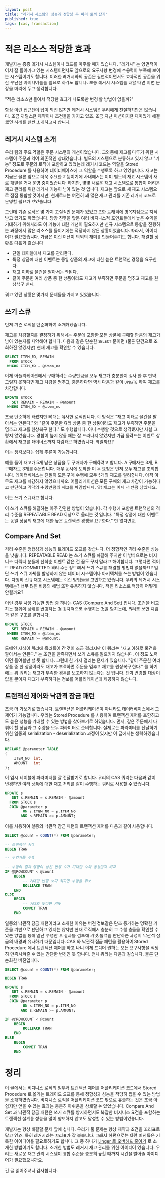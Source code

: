```yaml
---
layout: post
title: "레거시 시스템의 성능과 정합성 두 마리 토끼 잡기"
published: true
tags: [cas, transaction]
---
```


# 적은 리소스 적당한 효과

개발자는 종종 레거시 시스템이나 코드를 마주할 때가 있습니다. "레거시" 는 양면적이어서 잘 돌아가고 있는 시스템이면서도 앞으로의 요구사항 변경에 수용력이 부족해 보이는 시스템이기도 합니다. 이러한 레거시와의 공존은 필연적이면서도 효과적인 공존을 위한 부단한 아이디어들을 필요로 하기도 합니다.
보통 레거시 시스템을 대할 때면 이런 문장을 머리에 두고 생각합니다.

"적은 리소스만 들여서 적당한 효과가 나도록만 변경 할 방법이 없을까?"

<!-- more -->

항상 이런 접근만이 답이 되진 않지만 레거시 시스템은 우리에게 친절하지만은 않습니다. 조금 까탈스런 제약이나 조건들을 가지고 있죠. 조금 지난 미션이지만 재미있게 해결했던 사례를 한번 소개하고자 합니다.


## 레거시 시스템 소개 

우리 팀의 주요 역할은 주문 시스템의 개선이었습니다. 그와중에 재고를 다루기 위한 시스템이 주문과 엮여 의존적인 상태였습니다. 별도의 시스템으로 분류하고 있지 않고 "기능" 정도로 주문의 로직에 포함하고 있었는데 레거시 코드는 역할을 Stored Procedure 를 사용하여 데이터베이스에 그 역할을 수행토록 하고 있었습니다.
재고는 지금은 물론 앞으로 더욱 주요한 기능이기에 사내에서는 이미 별도의 재고 시스템이 새로 개발을 거쳐 운영 중이었습니다. 하지만, 몇몇 새로운 재고 시스템으로 통합이 어려운 재고 관리를 위한 레거시 기능이 남아 있는 것 입니다.
재고는 앞으로 새 재고 시스템으로 점점 통합할 것이지만, 현재로써는 여전히 꽤 많은 재고 관리를 기존 레거시 코드로 운영할 필요가 있었습니다.

그런데 기존 로직은 몇 가지 고질적인 문제가 있었고 또한 트래픽에 병목지점으로 지적받고 있기도 하였습니다. 당장 진행을 앞둔 여러 비지니스적 포인트들에서 높은 수익을 기대하기 위해서라도 이 기능에 대한 개선이 필요하지만 신규 시스템으로 통합을 진행하는 과정에서 많은 리소스를 들이기에는 적당하지 않은 상황이었습니다.
따라서, 아이디어가 필요했습니다. 가끔은 이런 미션이 의외의 재미를 만들어주기도 합니다. 해결할 상황은 다음과 같습니다.

- 단일 테이블에서 재고를 관리한다.
- 특정 상품에 대한 이벤트는 동일 상품의 재고에 대한 높은 트랜잭션 경쟁을 요구한다.
- 재고 이하로 물건을 팔아서는 안된다.
- 같이 주문한 여러 상품 중 한 상품이라도 재고가 부족하면 주문을 멈추고 재고를 원상복구 한다.

겪고 있던 상황은 몇가지 문제들을 가지고 있었습니다.

## 쓰기 스큐

먼저 기존 로직을 단순화하여 소개하겠습니다.

재고를 차감할지를 결정하기 위해서는 주문에 포함한 모든 상품에 구매할 만큼의 재고가 남아 있는지를 파악해야 합니다. 다음과 같은 단순한 `SELECT` 문이면 (물론 단건으로 조회하진 않겠지만) 현재 재고를 확인할 수 있습니다.

```sql
SELECT ITEM_NO, REMAIN
  FROM STOCK
 WHERE ITEM_NO = @item_no
```

이제 어플리케이션에서 구매하려는 수량만큼을 모두 재고가 충분한지 검사 한 후 만약 그렇지 못하다면 재고 차감을 멈추고, 충분하다면 역시 다음과 같이 `UPDATE` 하여 재고를 차감합니다.

```sql
UPDATE STOCK
   SET REMAIN = REMAIN - @amount
 WHERE ITEM_NO = @item_no
```

조금 단순하게 바꿨지만 뼈대는 유사한 로직입니다. 이 방식은 "재고 이하로 물건을 팔아서는 안된다." 와 "같이 주문한 여러 상품 중 한 상품이라도 재고가 부족하면 주문을 멈추고 재고를 원상복구 한다." 도 수행합니다.
아니 수행할 것으로 생각했지만 사실 그렇지 않았습니다. 경합이 높지 않을 때는 잘 드러나지 않았지만 가끔 몰려드는 이벤트 상황에서 재고를 마이너스까지 차감하곤 하였습니다. 왜일까요?

이는 생각보다는 쉽게 추론이 가능합니다.

예를 들어 재고가 5개 남은 상품을 두 구매자가 구매하려고 합니다. A 구매자는 3개, B 구매자도 3개를 주문합니다. 매우 동시에 도착한 이 두 요청은 먼저 모두 재고를 조회합니다. 데이터베이스는 친절히 모든 구매 수행에 모두 5개의 재고를 알려줍니다. 아직 아무도 재고를 차감하지 않았으니까요.
어플리케이션은 모든 구매의 재고 차감이 가능하다고 판단하고 각각의 수량만큼의 재고를 차감합니다. 앗! 재고는 이제 -1 만큼 남았네요. 

이는 쓰기 스큐라고 합니다.

이 쓰기 스큐를 해결하는 아주 간편한 방법이 있습니다. 각 수행에 포함한 트랜잭션의 격리 수준을 REPEATABLE READ 이상으로 올리는 것 입니다. "특정 상품에 대한 이벤트는 동일 상품의 재고에 대한 높은 트랜잭션 경쟁을 요구한다." 만 없다면요.

## Compare And Set

격리 수준은 정합성과 성능의 트레이드 오프를 갖습니다. 더 정합적인 격리 수준은 성능을 낮춥니다. REPEATABLE READ 는 쓰기 스큐를 해결해 주지만 이 방식으로는 비지니스 디렉터 분들께 선착순 이벤트 같은 건 꿈도 꾸지 말라고 해야합니다.
그렇다면 적어도 READ COMMITTED 격리 수준 정도에서 쓰기 스큐를 해결할 방법이 없을까요? 일단 쓰기 스큐 자체를 발생하지 않는 데이터 시스템이나 아키텍쳐를 쓰는 방법이 있습니다. 다행히 신규 재고 시스템에는 이런 방법들을 고민하고 있습니다.
우리의 레거시 시스템에는? 너무 많은 비용의 해법 또한 유용하지 않습니다. 적은 리소스로 적당히 어떻게 안될까요?

이런 경우 사용 가능한 방법 중 하나는 CAS (Compare And Set) 입니다. 조건을 비교하는 행위와 상태를 변경하는 걸 원자적으로 수행하는 것을 말하는데, 쿼리로 보면 다음과 같은 구조를 말합니다.

```sql
UPDATE STOCK
   SET REMAIN = REMAIN - @amount
 WHERE ITEM_NO = @item_no
   AND REMAIN >= @amount;
```

도메인 지식이 쿼리에 흘러들어 간 것이 조금 걸리지만 이 쿼리는 "재고 이하로 물건을 팔아서는 안된다." 는 조건을 만족하면서 쓰기 스큐를 일으키지 않습니다. 이 정도 노력이면 들여볼만 할 듯 합니다.
그런데 한 가지 걸리는 문제가 있습니다. "같이 주문한 여러 상품 중 한 상품이라도 재고가 부족하면 주문을 멈추고 재고를 원상복구 한다." 를 하기에는 위 쿼리는 재고가 부족한 경우를 보고하지 않는다는 것 입니다.
단지 변경할 대상이 없을 뿐이지 재고가 부족하다는 정보를 어플리케이션에 제공하지 않습니다.

## 트랜잭션 제어와 낙관적 잠금 패턴

조금 더 가보기로 했습니다. 트랜잭션은 어플리케이션이 아니라도 데이터베이스에서 그 제어가 가능합니다. 우리는 Stored Procedure 를 사용하여 트랜잭션 제어를 포함하고도 높은 성능을 기대할 수 있는 방법을 찾아보기로 하였습니다. 
먼저, 같은 주문에서 다뤄야 할 상품과 그 수량을 모두 파라미터로 준비합니다. 실제로는 파라미터를 전달하기 위한 일종의 serialization - deserialization 과정이 있지만 이 글에서는 생략하겠습니다.

```sql
DECLARE @parameter TABLE
(
    ITEM_NO  int,
    AMOUNT   int
);
```

이 임시 테이블에 파라미터를 잘 전달받기로 합니다. 우리의 CAS 쿼리는 다음과 같이 변경하면 여러 상품에 대한 재고 처리를 같이 수행하는 쿼리로 사용할 수 있습니다.

```sql
UPDATE s
   SET s.REMAIN = s.REMAIN - @amount
  FROM STOCK s
  JOIN @parameter p
        ON s.ITEM_NO = p.ITEM_NO
       AND s.REMAIN >= p.AMOUNT;
```

이를 사용하여 일종의 낙관적 잠금 패턴의 트랜잭션 제어를 다음과 같이 사용합니다.

```sql
SELECT @count = COUNT(*) FROM @parameter;

-- 트랜잭션 시작
BEGIN TRAN

-- 무언가를 수행
   
-- 수행의 결과 영향이 생긴 변경 수가 기대한 수와 동일한지 비교
IF @@ROWCOUNT < @count
    BEGIN
        -- 기대한 변경 보다 적다면 수행을 취소
        ROLLBACK TRAN
    END
ELSE
    BEGIN
        -- 기대와 맞다면 커밋
        COMMIT TRAN
    END
```

일종의 낙관적 잠금 패턴이라고 소개한 이유는 버젼 정보같은 단조 증가하는 명확한 기준을 기반으로 판단하고 있지는 않지만 현재 로직에서 충분히 그 수행 충돌을 확인할 수 있는 방법을 통해 일단 수행한 후 결과를 검토해 커밋/롤백을 판단하는 과정이 낙관적 잠금의 배경과 유사하기 때문입니다.
CAS 와 낙관적 잠금 패턴을 활용하여 Stored Procedure 에서 트랜잭션 제어를 하고 나니 이제 드디어 원하는 모든 요구사항을 적당히 만족시켜줄 수 있는 간단한 변경인 듯 합니다. 전체 쿼리는 다음과 같습니다. 물론 단순화한 버젼입니다.

```sql
SELECT @count = COUNT(*) FROM @parameter;

BEGIN TRAN

UPDATE s
   SET s.REMAIN = s.REMAIN - @amount
  FROM STOCK s
  JOIN @parameter p
        ON s.ITEM_NO = p.ITEM_NO
       AND s.REMAIN >= p.AMOUNT;
   
IF @@ROWCOUNT < @count
    BEGIN
        ROLLBACK TRAN
    END
ELSE
    BEGIN
        COMMIT TRAN
    END
```

# 정리

이 글에서는 비지니스 로직의 일부와 트랜잭션 제어를 어플리케이션 코드에서 Stored Procedure 로 옮기는 트레이드 오프를 통해 정합성과 성능을 적당히 잡을 수 있는 방법을 소개하였습니다. 비지니스 로직을 어플리케이션 코드 밖으로 유출하는 것은 조금 아쉽지만 얻을 수 있는 효과는 충분히 아쉬움을 상쇄할 수 있었습니다.
Compare And Set 과 낙관적 잠금 패턴은 쓰기 스큐를 방지하면서도 복잡한 비지니스 요건을 포함하는 트랜잭션 설계를 성능을 많이 양보하지 않고도 달성할 수 있는 방법이었습니다.

개발자는 항상 해결할 문제 앞에 섭니다. 우리가 풀 문제는 항상 제약과 조건을 꼬리표로 달고 있죠. 특히 레거시라는 꼬리표가 잘 붙습니다. 그래서 한편으로는 이런 미션들은 기특한 아이디어를 필요로하기도 합니다. 그 중 하나가 [Linger 로 오버헤드 줄이기](/22) 로 소개한 방법이기도 합니다.
소개한 방법도 레거시 재고 관리를 위한 아이디어 였습니다. 우리는 새로운 재고 관리 시스템이 통합 수준을 충분히 높힐 때까지 시간을 벌어줄 아이디어가 필요했으니까요.

긴 글 읽어주셔서 감사합니다.